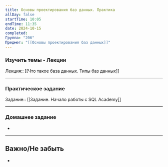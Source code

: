 ```yaml
---
title: Основы проектирования баз данных. Практика
allDay: false
startTime: 10:05
endTime: 11:35
date: 2024-10-15
completed: 
Группа: "206"
Предмет: "[[Основы проектирования баз данных]]"
---
```

### Изучить темы - Лекции

Лекция:: [[Что такое база данных. Типы баз данных]]

---
### Практическое задание

Задание:: [[Задание. Начало работы с SQL Academy]]

---
### Домашнее задание

- 

---
## Важно/Не забыть

- 